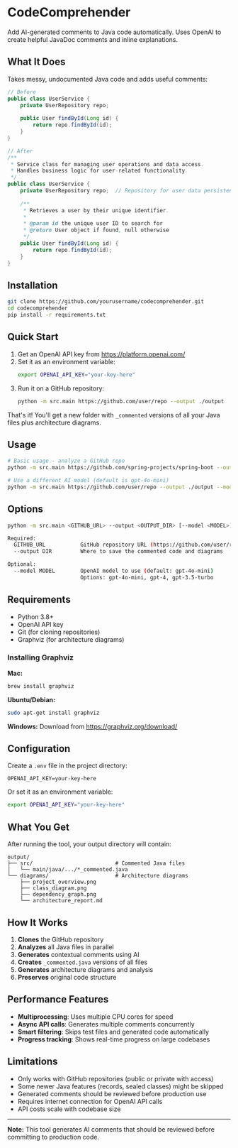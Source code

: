 # CodeComprehender

Add AI-generated comments to Java code automatically. Uses OpenAI to create helpful JavaDoc comments and inline explanations.

## What It Does

Takes messy, undocumented Java code and adds useful comments:

```java
// Before
public class UserService {
    private UserRepository repo;
    
    public User findById(Long id) {
        return repo.findById(id);
    }
}

// After  
/**
 * Service class for managing user operations and data access.
 * Handles business logic for user-related functionality.
 */
public class UserService {
    private UserRepository repo;  // Repository for user data persistence
    
    /**
     * Retrieves a user by their unique identifier.
     * 
     * @param id the unique user ID to search for
     * @return User object if found, null otherwise
     */
    public User findById(Long id) {
        return repo.findById(id);
    }
}
```

## Installation

```bash
git clone https://github.com/yourusername/codecomprehender.git
cd codecomprehender
pip install -r requirements.txt
```

## Quick Start

1. Get an OpenAI API key from https://platform.openai.com/
2. Set it as an environment variable:
   ```bash
   export OPENAI_API_KEY="your-key-here"
   ```
3. Run it on a GitHub repository:
   ```bash
   python -m src.main https://github.com/user/repo --output ./output
   ```

That's it! You'll get a new folder with `_commented` versions of all your Java files plus architecture diagrams.

## Usage

```bash
# Basic usage - analyze a GitHub repo
python -m src.main https://github.com/spring-projects/spring-boot --output ./spring-commented

# Use a different AI model (default is gpt-4o-mini)
python -m src.main https://github.com/user/repo --output ./output --model gpt-4
```

## Options

```bash
python -m src.main <GITHUB_URL> --output <OUTPUT_DIR> [--model <MODEL>]

Required:
  GITHUB_URL           GitHub repository URL (https://github.com/user/repo)
  --output DIR         Where to save the commented code and diagrams

Optional:
  --model MODEL        OpenAI model to use (default: gpt-4o-mini)
                       Options: gpt-4o-mini, gpt-4, gpt-3.5-turbo
```

## Requirements

- Python 3.8+
- OpenAI API key
- Git (for cloning repositories)
- Graphviz (for architecture diagrams)

### Installing Graphviz

**Mac:**
```bash
brew install graphviz
```

**Ubuntu/Debian:**
```bash
sudo apt-get install graphviz
```

**Windows:**
Download from https://graphviz.org/download/

## Configuration

Create a `.env` file in the project directory:

```env
OPENAI_API_KEY=your-key-here
```

Or set it as an environment variable:
```bash
export OPENAI_API_KEY="your-key-here"
```

## What You Get

After running the tool, your output directory will contain:

```
output/
├── src/                          # Commented Java files
│   └── main/java/.../*_commented.java
└── diagrams/                     # Architecture diagrams
    ├── project_overview.png
    ├── class_diagram.png
    ├── dependency_graph.png
    └── architecture_report.md
```

## How It Works

1. **Clones** the GitHub repository
2. **Analyzes** all Java files in parallel
3. **Generates** contextual comments using AI
4. **Creates** `_commented.java` versions of all files
5. **Generates** architecture diagrams and analysis
6. **Preserves** original code structure

## Performance Features

- **Multiprocessing**: Uses multiple CPU cores for speed
- **Async API calls**: Generates multiple comments concurrently
- **Smart filtering**: Skips test files and generated code automatically
- **Progress tracking**: Shows real-time progress on large codebases

## Limitations

- Only works with GitHub repositories (public or private with access)
- Some newer Java features (records, sealed classes) might be skipped
- Generated comments should be reviewed before production use
- Requires internet connection for OpenAI API calls
- API costs scale with codebase size

---

**Note:** This tool generates AI comments that should be reviewed before committing to production code.